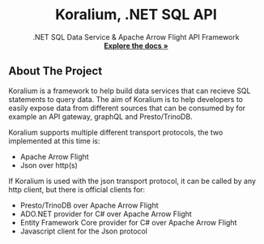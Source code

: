 
<br />
<p align="center">
  <h1 align="center">Koralium, .NET SQL API</h1>

  <p align="center">
    .NET SQL Data Service & Apache Arrow Flight API Framework
  <br />
    <a href="https://koralium.readthedocs.io/en/latest/"><strong>Explore the docs »</strong></a>
  </p>
</p>



<!-- ABOUT THE PROJECT -->
## About The Project

Koralium is a framework to help build data services that can recieve SQL statements to query data. The aim of Koralium is to help developers to easily expose data from different sources that can be consumed by for example an API gateway, graphQL and Presto/TrinoDB.

Koralium supports multiple different transport protocols, the two implemented at this time is:

* Apache Arrow Flight
* Json over http(s)

If Koralium is used with the json transport protocol, it can be called by any http client, but there is official clients for:

* Presto/TrinoDB over Apache Arrow Flight
* ADO.NET provider for C# over Apache Arrow Flight
* Entity Framework Core provider for C# over Apache Arrow Flight
* Javascript client for the Json protocol
